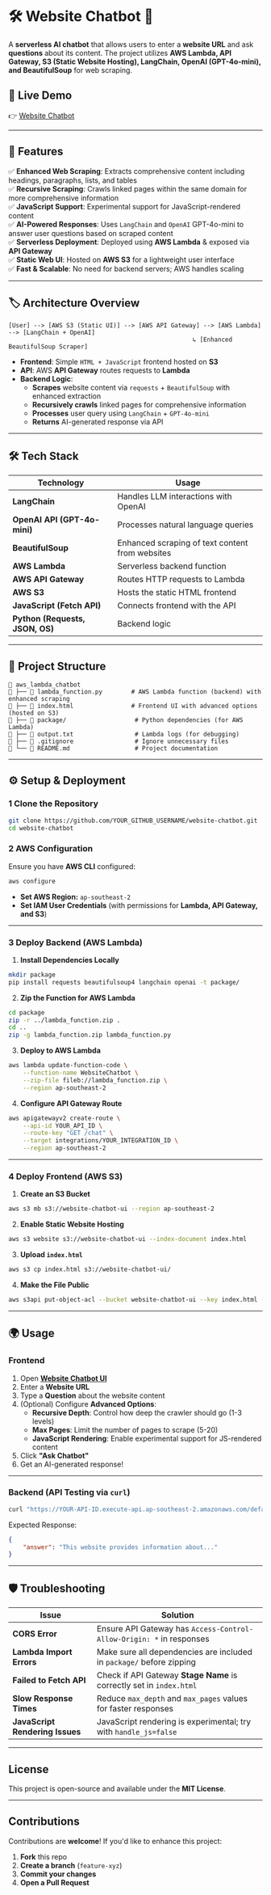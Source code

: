 # 🛠️ Website Chatbot 🤖

A **serverless AI chatbot** that allows users to enter a **website URL** and ask **questions** about its content. The project utilizes **AWS Lambda, API Gateway, S3 (Static Website Hosting), LangChain, OpenAI (GPT-4o-mini), and BeautifulSoup** for web scraping.

## 🚀 Live Demo  
👉 [Website Chatbot](http://website-chatbot-ui.s3-website-ap-southeast-2.amazonaws.com/)  

---

## 📌 Features  

✅ **Enhanced Web Scraping**: Extracts comprehensive content including headings, paragraphs, lists, and tables  
✅ **Recursive Scraping**: Crawls linked pages within the same domain for more comprehensive information  
✅ **JavaScript Support**: Experimental support for JavaScript-rendered content  
✅ **AI-Powered Responses**: Uses `LangChain` and `OpenAI` GPT-4o-mini to answer user questions based on scraped content  
✅ **Serverless Deployment**: Deployed using **AWS Lambda** & exposed via **API Gateway**  
✅ **Static Web UI**: Hosted on **AWS S3** for a lightweight user interface  
✅ **Fast & Scalable**: No need for backend servers; AWS handles scaling  

---

## 🏷️ Architecture Overview  

```
[User] --> [AWS S3 (Static UI)] --> [AWS API Gateway] --> [AWS Lambda] --> [LangChain + OpenAI]  
                                                   ↳ [Enhanced BeautifulSoup Scraper]
```

- **Frontend**: Simple `HTML + JavaScript` frontend hosted on **S3**
- **API**: AWS **API Gateway** routes requests to **Lambda**
- **Backend Logic**:
  - **Scrapes** website content via `requests` + `BeautifulSoup` with enhanced extraction
  - **Recursively crawls** linked pages for comprehensive information
  - **Processes** user query using `LangChain` + `GPT-4o-mini`
  - **Returns** AI-generated response via API  

---

## 🛠️ Tech Stack  

| Technology | Usage |
|------------|-------|
| **LangChain** | Handles LLM interactions with OpenAI |
| **OpenAI API (GPT-4o-mini)** | Processes natural language queries |
| **BeautifulSoup** | Enhanced scraping of text content from websites |
| **AWS Lambda** | Serverless backend function |
| **AWS API Gateway** | Routes HTTP requests to Lambda |
| **AWS S3** | Hosts the static HTML frontend |
| **JavaScript (Fetch API)** | Connects frontend with the API |
| **Python (Requests, JSON, OS)** | Backend logic |

---

## 📂 Project Structure  

```
📁 aws_lambda_chatbot
👀 ├── 📝 lambda_function.py        # AWS Lambda function (backend) with enhanced scraping
👀 ├── 📝 index.html                # Frontend UI with advanced options (hosted on S3)
👀 ├── 📁 package/                   # Python dependencies (for AWS Lambda)
👀 ├── 📝 output.txt                 # Lambda logs (for debugging)
👀 ├── 📝 .gitignore                 # Ignore unnecessary files
👀 └── 📝 README.md                  # Project documentation
```

---

## ⚙️ Setup & Deployment  

### **1 Clone the Repository**
```bash
git clone https://github.com/YOUR_GITHUB_USERNAME/website-chatbot.git
cd website-chatbot
```

### **2 AWS Configuration**
Ensure you have **AWS CLI** configured:
```bash
aws configure
```
- **Set AWS Region:** `ap-southeast-2`
- **Set IAM User Credentials** (with permissions for **Lambda, API Gateway, and S3**)

---

### **3 Deploy Backend (AWS Lambda)**
1. **Install Dependencies Locally**
```bash
mkdir package
pip install requests beautifulsoup4 langchain openai -t package/
```

2. **Zip the Function for AWS Lambda**
```bash
cd package
zip -r ../lambda_function.zip .
cd ..
zip -g lambda_function.zip lambda_function.py
```

3. **Deploy to AWS Lambda**
```bash
aws lambda update-function-code \
    --function-name WebsiteChatbot \
    --zip-file fileb://lambda_function.zip \
    --region ap-southeast-2
```

4. **Configure API Gateway Route**
```bash
aws apigatewayv2 create-route \
    --api-id YOUR_API_ID \
    --route-key "GET /chat" \
    --target integrations/YOUR_INTEGRATION_ID \
    --region ap-southeast-2
```

---

### **4 Deploy Frontend (AWS S3)**
1. **Create an S3 Bucket**
```bash
aws s3 mb s3://website-chatbot-ui --region ap-southeast-2
```
2. **Enable Static Website Hosting**
```bash
aws s3 website s3://website-chatbot-ui --index-document index.html
```
3. **Upload `index.html`**
```bash
aws s3 cp index.html s3://website-chatbot-ui/
```
4. **Make the File Public**
```bash
aws s3api put-object-acl --bucket website-chatbot-ui --key index.html --acl public-read
```

---

## 🌍 Usage  

### **Frontend**
1. Open **[Website Chatbot UI](https://website-chatbot-ui.s3-website-ap-southeast-2.amazonaws.com/)**
2. Enter a **Website URL**
3. Type a **Question** about the website content
4. (Optional) Configure **Advanced Options**:
   - **Recursive Depth**: Control how deep the crawler should go (1-3 levels)
   - **Max Pages**: Limit the number of pages to scrape (5-20)
   - **JavaScript Rendering**: Enable experimental support for JS-rendered content
5. Click **"Ask Chatbot"**
6. Get an AI-generated response!

---

### **Backend (API Testing via `curl`)**
```bash
curl "https://YOUR-API-ID.execute-api.ap-southeast-2.amazonaws.com/default/chat?url=https://example.com&question=What%20is%20this%20website%20about?&max_depth=2&max_pages=10&handle_js=false"
```

Expected Response:
```json
{
    "answer": "This website provides information about..."
}
```

---

## 🛡️ Troubleshooting  

| Issue | Solution |
|--------|---------|
| **CORS Error** | Ensure API Gateway has `Access-Control-Allow-Origin: *` in responses |
| **Lambda Import Errors** | Make sure all dependencies are included in `package/` before zipping |
| **Failed to Fetch API** | Check if API Gateway **Stage Name** is correctly set in `index.html` |
| **Slow Response Times** | Reduce `max_depth` and `max_pages` values for faster responses |
| **JavaScript Rendering Issues** | JavaScript rendering is experimental; try with `handle_js=false` |

---

##  License  

This project is open-source and available under the **MIT License**.

---

##  Contributions  

Contributions are **welcome**! If you'd like to enhance this project:
1. **Fork** this repo
2. **Create a branch** (`feature-xyz`)
3. **Commit your changes**
4. **Open a Pull Request**



